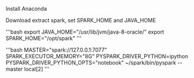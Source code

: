 

Install Anaconda

Download extract spark, set SPARK_HOME and JAVA_HOME

'''bash
export JAVA_HOME="/usr/lib/jvm/java-8-oracle/"
export SPARK_HOME="/opt/spark"
'''

'''bash
MASTER="spark://127.0.0.1:7077" SPARK_EXECUTOR_MEMORY="8G" PYSPARK_DRIVER_PYTHON=ipython PYSPARK_DRIVER_PYTHON_OPTS="notebook" ~/spark/bin/pyspark --master local[2]
'''
